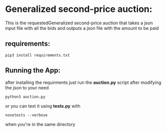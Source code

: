 # Generalized second-price auction:
This is the requestedGeneralized second-price auction that takes a json input file with all the bids and outputs a json file with the amount to be paid  

## requirements:

```
pip3 install requirements.txt
```

## Running the App:
after installing the requirments just run the **auction.py** script after modifying the json to your need 
```
python3 auction.py
```
or you can test it using **tests.py** with  

```
nosetests --verbose
```
when you're in the same directory 


